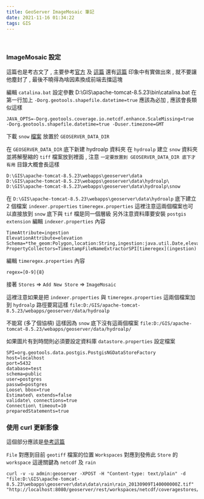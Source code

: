```yaml
---
title: GeoServer ImageMosaic 筆記
date: 2021-11-16 01:34:22
tags: GIS
---
```

&nbsp;
<!-- more -->

### ImageMosaic 設定
這篇也是考古文了 , 主要參考[官方](http://docs.geoserver.org/latest/en/user/tutorials/imagemosaic_timeseries/imagemosaic_timeseries.html) 及 [這篇](https://docs.geoserver.org/latest/en/user/tutorials/imagemosaic_timeseries/imagemosaic_time-elevationseries.html) 還有[這篇](https://geoserver.geo-solutions.it/edu/en/multidim/mosaic_config/temperature_mosaic.html)
印象中有實做出來 , 就不要讓他塵封了 , 最後不曉得為啥因素換成前端去擋這塊

編輯 `catalina.bat` 設定參數
D:\GIS\apache-tomcat-8.5.23\bin\catalina.bat
在第一行加上 `-Dorg.geotools.shapefile.datetime=true` 應該為必加 , 應該會長類似這樣
```
JAVA_OPTS=-Dorg.geotools.coverage.io.netcdf.enhance.ScaleMissing=true -Dorg.geotools.shapefile.datetime=true -Duser.timezone=GMT
```
下載 `snow` [檔案](http://docs.geoserver.org/latest/en/user/_downloads/snowLZWdataset.zip) 放置於 `GEOSERVER_DATA_DIR`

在 `GEOSERVER_DATA_DIR` 底下新建 hydroalp 資料夾
在 `hydroalp` 建立 `snow` 資料夾並將解壓縮的 `tiff` 檔案放到裡面 , 注意 `一定要放置到 GEOSERVER_DATA_DIR 底下才有用`
目錄大概會長這樣
```
D:\GIS\apache-tomcat-8.5.23\webapps\geoserver\data
D:\GIS\apache-tomcat-8.5.23\webapps\geoserver\data\hydroalp\
D:\GIS\apache-tomcat-8.5.23\webapps\geoserver\data\hydroalp\snow
```

在 `D:\GIS\apache-tomcat-8.5.23\webapps\geoserver\data\hydroalp` 底下建立 2 個檔案 `indexer.properties` `timeregex.properties`
這裡注意這兩個檔案也可以直接放到 `snow` 底下與 `tif` 檔是同一個層級
另外注意資料庫要安裝 `postgis extension`
編輯 `indexer.properties` 內容
```
TimeAttribute=ingestion
ElevationAttribute=elevation
Schema=*the_geom:Polygon,location:String,ingestion:java.util.Date,elevation:Integer
PropertyCollectors=TimestampFileNameExtractorSPI[timeregex](ingestion)
```

編輯 `timeregex.properties` 內容
```
regex=[0-9]{8}
```

接著 `Stores` => `Add New Store` => `ImageMosaic`

這裡注意如果是把 `indexer.properties` 與 `timeregex.properties` 這兩個檔案加到 `hydroalp` 路徑要寫這樣
`file:D:/GIS/apache-tomcat-8.5.23/webapps/geoserver/data/hydroalp`

不能寫 (多了個協槓) 這樣因為 `snow` 底下沒有這兩個檔案
`file:D:/GIS/apache-tomcat-8.5.23/webapps/geoserver/data/hydroalp/`


如果圖片有到時間則必須要設定資料庫 `datastore.properties` 設定檔案
```
SPI=org.geotools.data.postgis.PostgisNGDataStoreFactory
host=localhost
port=5432
database=test
schema=public
user=postgres
passwd=postgres
Loose\ bbox=true
Estimated\ extends=false
validate\ connections=true
Connection\ timeout=10
preparedStatements=true
```


### 使用 curl 更新影像
這個部分應該是[參考這篇](https://docs.geoserver.geo-solutions.it/edu/en/multidim/rest/index.html)

`File` 對應到目前 `geotiff` 檔案的位置
`Workspaces` 對應到發佈此 `Store` 的 `workspace`
這邊關鍵為 `netcdf` 及 `rain`

```
curl -v -u admin:geoserver -XPOST -H "Content-type: text/plain" -d "file:D:\GIS\apache-tomcat-8.5.23\webapps\geoserver\data\data\rain\rain_20130909T140000000Z.tif" "http://localhost:8080/geoserver/rest/workspaces/netcdf/coveragestores/rain/external.imagemosaic"
```
